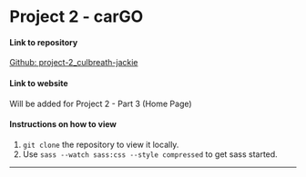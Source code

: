 # Project 2 - carGO

#### Link to repository
[Github: project-2_culbreath-jackie](https://github.com/JackieMarie/project-2_culbreath-jackie)

#### Link to website
Will be added for Project 2 - Part 3 (Home Page)

#### Instructions on how to view
1. `git clone` the repository to view it locally.
2. Use `sass --watch sass:css --style compressed` to get sass started.

---

